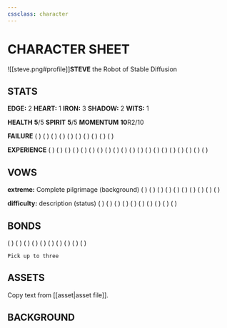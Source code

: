 ```yaml
---
cssclass: character
---
```


# CHARACTER SHEET

![[steve.png#profile]]**STEVE** the Robot of Stable Diffusion

## STATS

**EDGE:** 2 **HEART:** 1 **IRON:** 3 **SHADOW:** 2 **WITS:** 1

**HEALTH** **5**/5 **SPIRIT** **5**/5 **MOMENTUM** **10**R2/10

**FAILURE**
( ) ( ) ( ) ( ) ( ) ( ) ( ) ( ) ( ) ( )

**EXPERIENCE**
( ) ( ) ( ) ( ) ( ) ( ) ( ) ( ) ( ) ( )
( ) ( ) ( ) ( ) ( ) ( ) ( ) ( ) ( ) ( )

## VOWS

**extreme:** Complete pilgrimage (background)
( ) ( ) ( ) ( ) ( ) ( ) ( ) ( ) ( ) ( )

**difficulty:** description (status)
( ) ( ) ( ) ( ) ( ) ( ) ( ) ( ) ( ) ( )

## BONDS

( ) ( ) ( ) ( ) ( ) ( ) ( ) ( ) ( ) ( )

```text
Pick up to three
```

## ASSETS

Copy text from [[asset|asset file]].

## BACKGROUND
